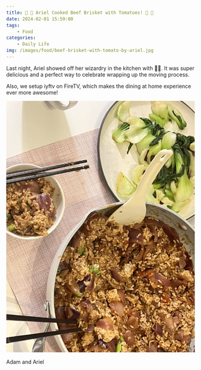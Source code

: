 ```yaml
---
title: 🍅 🥩 Ariel Cooked Beef Brisket with Tomatoes! 🥩 🍅 
date: 2024-02-01 15:59:00
tags:
    - Food
categories:
    - Daily Life
img: /images/food/beef-brisket-with-tomato-by-ariel.jpg
---
```


Last night, Ariel showed off her wizardry in the kitchen with 🍅🥩. It was super delicious and a perfect way to celebrate wrapping up the moving process.

Also, we setup iyftv on FireTV, which makes the dining at home experience ever more awesome!

![Ariel's Beef with Tomato](/images/food/beef-brisket-with-tomato-by-ariel.jpg)

Adam and Ariel

